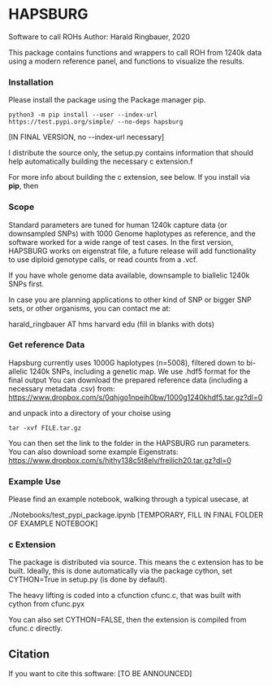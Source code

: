 # HAPSBURG
Software to call ROHs
Author: Harald Ringbauer, 2020

This package contains functions and wrappers to call ROH from 1240k data using a modern reference panel, and functions to visualize the results.

### Installation
Please install the package using the Package manager pip.

```
python3 -m pip install --user --index-url https://test.pypi.org/simple/ --no-deps hapsburg
```

[IN FINAL VERSION, no --index-url necessary]

I distribute the source only, the setup.py contains information that should help automatically building the necessary c extension.f

For more info about building the c extension, see below. If you install via **pip**, then 

### Scope
Standard parameters are tuned for human 1240k capture data (or downsampled SNPs) with 1000 Genome haplotypes as reference, and the software worked for a wide range of test cases. In the first version, HAPSBURG works on eigenstrat file, a future release will add functionality to use diploid genotype calls, or read counts from a .vcf.

If you have whole genome data available, downsample to biallelic 1240k SNPs first.

In case you are planning applications to other kind of SNP or bigger SNP sets, or other organisms, you can contact me at:

harald_ringbauer AT hms harvard edu
(fill in blanks with dots)


### Get reference Data
Hapsburg currently uses 1000G haplotypes (n=5008), filtered down to bi-allelic 1240k SNPs, including a genetic map. 
We use .hdf5 format for the final output
You can download the prepared reference data (including a necessary metadata .csv) from:  
https://www.dropbox.com/s/0qhjgo1npeih0bw/1000g1240khdf5.tar.gz?dl=0

and unpack into a directory of your choise using 

```
tar -xvf FILE.tar.gz
```

You can then set the link to the folder in the HAPSBURG run parameters. 
You can also download some example Eigenstrats:  
https://www.dropbox.com/s/hjthy138c5t8elv/freilich20.tar.gz?dl=0


### Example Use
Please find an example notebook, walking through a typical usecase, at

./Notebooks/test_pypi_package.ipynb [TEMPORARY, FILL IN FINAL FOLDER OF EXAMPLE NOTEBOOK]


### c Extension
The package is distributed via source. This means the c extension has to be built. Ideally, this is done automatically via the package cython, set CYTHON=True in setup.py (is done by default).

The heavy lifting is coded into a cfunction cfunc.c, that was built with cython from cfunc.pyx

You can also set CYTHON=FALSE, then the extension is compiled from cfunc.c directly.


## Citation
If you want to cite this software:
[TO BE ANNOUNCED]






